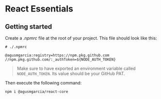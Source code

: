 # React Essentials

## Getting started

Create a _.npmrc_ file at the root of your project. This file should look like this:

```.npmrc
# ./.npmrc

@agusmgarcia:registry=https://npm.pkg.github.com
//npm.pkg.github.com/:_authToken=${NODE_AUTH_TOKEN}
```

> Make sure to have exported an environment variable called `NODE_AUTH_TOKEN`. Its value should be your GitHub PAT.

Then execute the following command:

```bash
npm i @agusmgarcia/react-core
```

